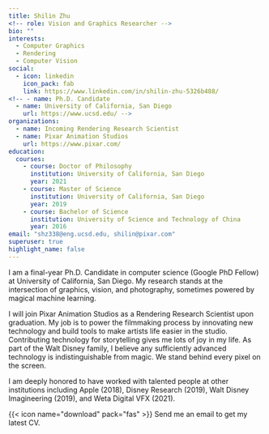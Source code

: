 ```yaml
---
title: Shilin Zhu
<!-- role: Vision and Graphics Researcher -->
bio: ""
interests:
  - Computer Graphics
  - Rendering
  - Computer Vision
social:
  - icon: linkedin
    icon_pack: fab
    link: https://www.linkedin.com/in/shilin-zhu-5326b488/
<!-- - name: Ph.D. Candidate
  - name: University of California, San Diego
    url: https://www.ucsd.edu/ -->
organizations:
  - name: Incoming Rendering Research Scientist
  - name: Pixar Animation Studios
    url: https://www.pixar.com/
education:
  courses:
    - course: Doctor of Philosophy
      institution: University of California, San Diego
      year: 2021
    - course: Master of Science
      institution: University of California, San Diego
      year: 2019
    - course: Bachelor of Science
      institution: University of Science and Technology of China
      year: 2016
email: "shz338@eng.ucsd.edu, shilin@pixar.com"
superuser: true
highlight_name: false
---
```

I am a final-year Ph.D. Candidate in computer science (Google PhD Fellow) at University of California, San Diego. My research stands at the intersection of graphics, vision, and photography, sometimes powered by magical machine learning. 

I will join Pixar Animation Studios as a Rendering Research Scientist upon graduation. My job is to power the filmmaking process by innovating new technology and build tools to make artists life easier in the studio. Contributing technology for storytelling gives me lots of joy in my life. As part of the Walt Disney family, I believe any sufficiently advanced technology is indistinguishable from magic. We stand behind every pixel on the screen.

I am deeply honored to have worked with talented people at other institutions including Apple (2018), Disney Research (2019), Walt Disney Imagineering (2019), and Weta Digital VFX (2021).

{{< icon name="download" pack="fas" >}} Send me an email to get my latest CV. <!-- Download my {{< staticref "uploads/Shilin_CV.pdf" "newtab" >}}CV{{< /staticref >}}. -->